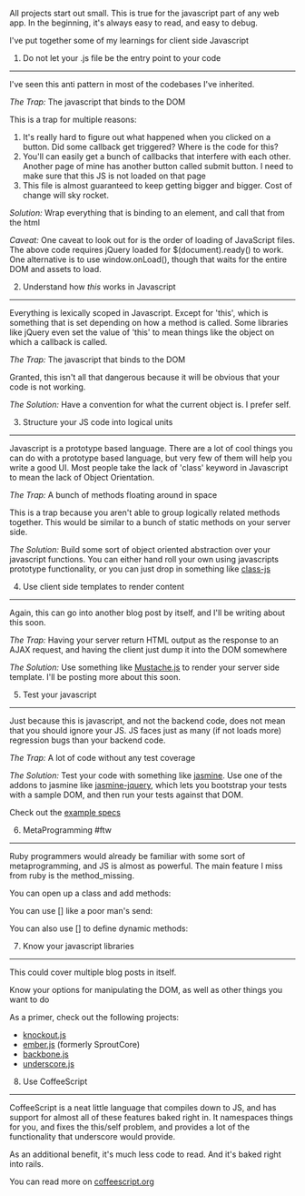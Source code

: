 All projects start out small. This is true for the javascript part of any web app. In the beginning, it's always easy to read, and easy to debug.

I've put together some of my learnings for client side Javascript

1. Do not let your .js file be the entry point to your code
-----------------------------------------------------------
I've seen this anti pattern in most of the codebases I've inherited.

*The Trap:*
The javascript that binds to the DOM
<script src="https://gist.github.com/3023040.js?file=trap1.js"></script>

This is a trap for multiple reasons:

1. It's really hard to figure out what happened when you clicked on a button. Did some callback get triggered? Where is the code for this?
2. You'll can easily get a bunch of callbacks that interfere with each other. Another page of mine has another button called submit button. I need to make sure that this JS is not loaded on that page
3. This file is almost guaranteed to keep getting bigger and bigger. Cost of change will sky rocket.

*Solution:*
Wrap everything that is binding to an element, and call that from the html
<script src="https://gist.github.com/3023040.js?file=solution1.js"></script>
<script src="https://gist.github.com/3023040.js?file=solution1.html"></script>

*Caveat:*
One caveat to look out for is the order of loading of JavaScript files. The above code requires jQuery loaded for $(document).ready() to work. One alternative is to use window.onLoad(), though that waits for the entire DOM and assets to load.

2. Understand how *this* works in Javascript
--------------------------------------------
Everything is lexically scoped in Javascript. Except for 'this', which is something that is set depending on how a method is called. Some libraries like jQuery even set the value of 'this' to mean things like the object on which a callback is called.

*The Trap:*
The javascript that binds to the DOM
<script src="https://gist.github.com/3023040.js?file=trap2.js"></script>

Granted, this isn't all that dangerous because it will be obvious that your code is not working.

*The Solution:*
Have a convention for what the current object is. I prefer self.
<script src="https://gist.github.com/3023040.js?file=solution2.js"></script>

3. Structure your JS code into logical units
--------------------------------------------
Javascript is a prototype based language. There are a lot of cool things you can do with a prototype based language, but very few of them will help you write a good UI. Most people take the lack of 'class' keyword in Javascript to mean the lack of Object Orientation.

*The Trap:*
A bunch of methods floating around in space
<script src="https://gist.github.com/3023040.js?file=trap2.js"></script>

This is a trap because you aren't able to group logically related methods together. This would be similar to a bunch of static methods on your server side.

*The Solution:*
Build some sort of object oriented abstraction over your javascript functions. You can either hand roll your own using javascripts prototype functionality, or you can just drop in something like [class-js](https://github.com/rauschma/class-js/blob/master/Class.js)
<script src="https://gist.github.com/3023040.js?file=solution2.js"></script>

4. Use client side templates to render content
----------------------------------------------

Again, this can go into another blog post by itself, and I'll be writing about this soon.

*The Trap:*
Having your server return HTML output as the response to an AJAX request, and having the client just dump it into the DOM somewhere

*The Solution:*
Use something like [Mustache.js](http://mustache.github.com/) to render your server side template. I'll be posting more about this soon.

5. Test your javascript
-----------------------
Just because this is javascript, and not the backend code, does not mean that you should ignore your JS. JS faces just as many (if not loads more) regression bugs than your backend code.

*The Trap:*
A lot of code without any test coverage

*The Solution:*
Test your code with something like [jasmine](https://github.com/pivotal/jasmine/). Use one of the addons to jasmine like [jasmine-jquery](https://github.com/pivotal/jasmine-jquery), which lets you bootstrap your tests with a sample DOM, and then run your tests against that DOM.

Check out the [example specs](http://pivotal.github.com/jasmine/)

6. MetaProgramming #ftw
-----------------------

Ruby programmers would already be familiar with some sort of metaprogramming, and JS is almost as powerful. The main feature I miss from ruby is the method_missing.

You can open up a class and add methods:
<script src="https://gist.github.com/3023040.js?file=6monkeypatch.js"></script>

You can use [] like a poor man's send:
<script src="https://gist.github.com/3023040.js?file=6send.js"></script>

You can also use [] to define dynamic methods:
<script src="https://gist.github.com/3023040.js?file=6define.js"></script>


7. Know your javascript libraries
---------------------------------

This could cover multiple blog posts in itself.

Know your options for manipulating the DOM, as well as other things you want to do

As a primer, check out the following projects:

* [knockout.js](http://knockoutjs.com/)
* [ember.js](http://emberjs.com/) (formerly SproutCore)
* [backbone.js](http://backbonejs.org/)
* [underscore.js](http://underscorejs.org/)

8. Use CoffeeScript
-------------------
CoffeeScript is a neat little language that compiles down to JS, and has support for almost all of these features baked right in. It namespaces things for you, and fixes the this/self problem, and provides a lot of the functionality that underscore would provide.

As an additional benefit, it's much less code to read. And it's baked right into rails.

You can read more on [coffeescript.org](http://coffeescript.org/)